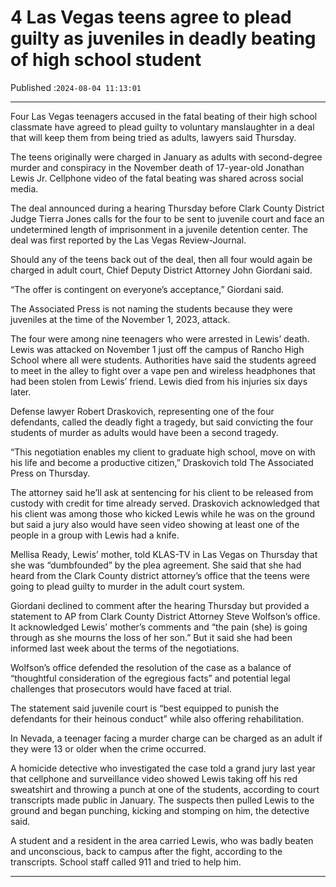 # 4 Las Vegas teens agree to plead guilty as juveniles in deadly beating of high school student

Published :`2024-08-04 11:13:01`

---

Four Las Vegas teenagers accused in the fatal beating of their high school classmate have agreed to plead guilty to voluntary manslaughter in a deal that will keep them from being tried as adults, lawyers said Thursday.

The teens originally were charged in January as adults with second-degree murder and conspiracy in the November death of 17-year-old Jonathan Lewis Jr. Cellphone video of the fatal beating was shared across social media.

The deal announced during a hearing Thursday before Clark County District Judge Tierra Jones calls for the four to be sent to juvenile court and face an undetermined length of imprisonment in a juvenile detention center. The deal was first reported by the Las Vegas Review-Journal.

Should any of the teens back out of the deal, then all four would again be charged in adult court, Chief Deputy District Attorney John Giordani said.

“The offer is contingent on everyone’s acceptance,” Giordani said.

The Associated Press is not naming the students because they were juveniles at the time of the November 1, 2023, attack.

The four were among nine teenagers who were arrested in Lewis’ death. Lewis was attacked on November 1 just off the campus of Rancho High School where all were students. Authorities have said the students agreed to meet in the alley to fight over a vape pen and wireless headphones that had been stolen from Lewis’ friend. Lewis died from his injuries six days later.

Defense lawyer Robert Draskovich, representing one of the four defendants, called the deadly fight a tragedy, but said convicting the four students of murder as adults would have been a second tragedy.

“This negotiation enables my client to graduate high school, move on with his life and become a productive citizen,” Draskovich told The Associated Press on Thursday.

The attorney said he’ll ask at sentencing for his client to be released from custody with credit for time already served. Draskovich acknowledged that his client was among those who kicked Lewis while he was on the ground but said a jury also would have seen video showing at least one of the people in a group with Lewis had a knife.

Mellisa Ready, Lewis’ mother, told KLAS-TV in Las Vegas on Thursday that she was “dumbfounded” by the plea agreement. She said that she had heard from the Clark County district attorney’s office that the teens were going to plead guilty to murder in the adult court system.

Giordani declined to comment after the hearing Thursday but provided a statement to AP from Clark County District Attorney Steve Wolfson’s office. It acknowledged Lewis’ mother’s comments and “the pain (she) is going through as she mourns the loss of her son.” But it said she had been informed last week about the terms of the negotiations.

Wolfson’s office defended the resolution of the case as a balance of “thoughtful consideration of the egregious facts” and potential legal challenges that prosecutors would have faced at trial.

The statement said juvenile court is “best equipped to punish the defendants for their heinous conduct” while also offering rehabilitation.

In Nevada, a teenager facing a murder charge can be charged as an adult if they were 13 or older when the crime occurred.

A homicide detective who investigated the case told a grand jury last year that cellphone and surveillance video showed Lewis taking off his red sweatshirt and throwing a punch at one of the students, according to court transcripts made public in January. The suspects then pulled Lewis to the ground and began punching, kicking and stomping on him, the detective said.

A student and a resident in the area carried Lewis, who was badly beaten and unconscious, back to campus after the fight, according to the transcripts. School staff called 911 and tried to help him.

---

